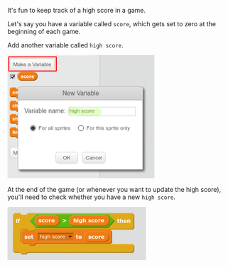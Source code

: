 It's fun to keep track of a high score in a game. 

Let's say you have a variable called `score`, which gets set to zero at the beginning of each game. 

Add another variable called `high score`. 

![screenshot](images/make-high-score-variable.png)

At the end of the game (or whenever you want to update the high score), you'll need to check whether you have a new `high score`. 

![screenshot](images/check-for-high-score.png)
